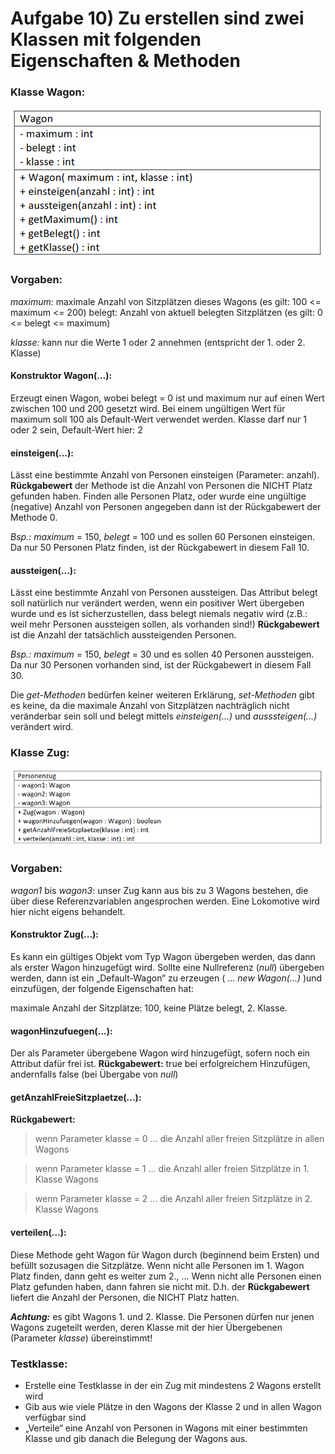 # Aufgabe 10) Zu erstellen sind zwei Klassen mit folgenden Eigenschaften & Methoden

### Klasse Wagon:

![](wagon.png)

### Vorgaben:
*maximum:* maximale Anzahl von Sitzplätzen dieses Wagons (es gilt: 100 <= maximum <= 200)
belegt: Anzahl von aktuell belegten Sitzplätzen (es gilt: 0 <= belegt <= maximum)

*klasse:* kann nur die Werte 1 oder 2 annehmen (entspricht der 1. oder 2. Klasse)

#### Konstruktor Wagon(...):
Erzeugt einen Wagon, wobei belegt = 0 ist und maximum nur auf einen Wert zwischen 100 und 200
gesetzt wird. Bei einem ungültigen Wert für maximum soll 100 als Default-Wert verwendet werden.
Klasse darf nur 1 oder 2 sein, Default-Wert hier: 2

#### einsteigen(...):
Lässt eine bestimmte Anzahl von Personen einsteigen (Parameter: anzahl).
**Rückgabewert** der Methode ist die Anzahl von Personen die NICHT Platz gefunden haben.
Finden alle Personen Platz, oder wurde eine ungültige (negative) Anzahl von Personen angegeben
dann ist der Rückgabewert der Methode 0.

*Bsp.:* *maximum* = 150, *belegt* = 100 und es sollen 60 Personen einsteigen.
Da nur 50 Personen Platz finden, ist der Rückgabewert in diesem Fall 10.

#### aussteigen(...):
Lässt eine bestimmte Anzahl von Personen aussteigen. Das Attribut belegt soll natürlich nur
verändert werden, wenn ein positiver Wert übergeben wurde und es ist sicherzustellen, dass belegt
niemals negativ wird (z.B.: weil mehr Personen aussteigen sollen, als vorhanden sind!)
**Rückgabewert** ist die Anzahl der tatsächlich aussteigenden Personen.

*Bsp.:* *maximum* = 150, *belegt* = 30 und es sollen 40 Personen aussteigen.
Da nur 30 Personen vorhanden sind, ist der Rückgabewert in diesem Fall 30.

Die *get-Methoden* bedürfen keiner weiteren Erklärung, *set-Methoden* gibt es keine, da die maximale
Anzahl von Sitzplätzen nachträglich nicht veränderbar sein soll und belegt mittels *einsteigen(...)* und
*ausssteigen(...)* verändert wird.

### Klasse Zug:

![](zug.png)

### Vorgaben:

*wagon1* bis *wagon3*: unser Zug kann aus bis zu 3 Wagons bestehen, die über diese Referenzvariablen
angesprochen werden. Eine Lokomotive wird hier nicht eigens behandelt.

#### Konstruktor Zug(...):
Es kann ein gültiges Objekt vom Typ Wagon übergeben werden, das dann als erster Wagon
hinzugefügt wird. Sollte eine Nullreferenz (*null*) übergeben werden, dann ist ein „Default-Wagon“ zu
erzeugen ( ... *new Wagon(...)* )und einzufügen, der folgende Eigenschaften hat:

maximale Anzahl der Sitzplätze: 100, keine Plätze belegt, 2. Klasse.

#### wagonHinzufuegen(...):
Der als Parameter übergebene Wagon wird hinzugefügt, sofern noch ein Attribut dafür frei ist.
**Rückgabewert:** true bei erfolgreichem Hinzufügen, andernfalls false (bei Übergabe von *null*)

#### getAnzahlFreieSitzplaetze(...):
**Rückgabewert:** 
> wenn Parameter klasse = 0 ... die Anzahl aller freien Sitzplätze in allen Wagons

> wenn Parameter klasse = 1 ... die Anzahl aller freien Sitzplätze in 1. Klasse Wagons

> wenn Parameter klasse = 2 ... die Anzahl aller freien Sitzplätze in 2. Klasse Wagons

#### verteilen(...):
Diese Methode geht Wagon für Wagon durch (beginnend beim Ersten) und befüllt sozusagen die
Sitzplätze. Wenn nicht alle Personen im 1. Wagon Platz finden, dann geht es weiter zum 2., ...
Wenn nicht alle Personen einen Platz gefunden haben, dann fahren sie nicht mit. D.h. der
**Rückgabewert** liefert die Anzahl der Personen, die NICHT Platz hatten.

***Achtung:*** es gibt Wagons 1. und 2. Klasse. Die Personen dürfen nur jenen Wagons zugeteilt werden,
deren Klasse mit der hier Übergebenen (Parameter *klasse*) übereinstimmt!

### Testklasse:

- Erstelle eine Testklasse in der ein Zug mit mindestens 2 Wagons erstellt wird
- Gib aus wie viele Plätze in den Wagons der Klasse 2 und in allen Wagon verfügbar sind
- „Verteile“ eine Anzahl von Personen in Wagons mit einer bestimmten Klasse und gib
danach die Belegung der Wagons aus.
